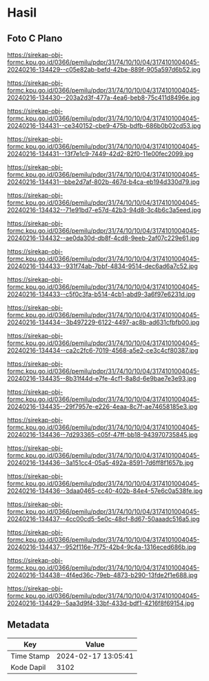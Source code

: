 # Hasil

## Foto C Plano

https://sirekap-obj-formc.kpu.go.id/0366/pemilu/pdpr/31/74/10/10/04/3174101004045-20240216-134429--c05e82ab-befd-42be-889f-905a597d6b52.jpg

https://sirekap-obj-formc.kpu.go.id/0366/pemilu/pdpr/31/74/10/10/04/3174101004045-20240216-134430--203a2d3f-477a-4ea6-beb8-75c411d8496e.jpg

https://sirekap-obj-formc.kpu.go.id/0366/pemilu/pdpr/31/74/10/10/04/3174101004045-20240216-134431--ce340152-cbe9-475b-bdfb-686b0b02cd53.jpg

https://sirekap-obj-formc.kpu.go.id/0366/pemilu/pdpr/31/74/10/10/04/3174101004045-20240216-134431--13f7e1c9-7449-42d2-82f0-11e00fec2099.jpg

https://sirekap-obj-formc.kpu.go.id/0366/pemilu/pdpr/31/74/10/10/04/3174101004045-20240216-134431--bbe2d7af-802b-467d-b4ca-eb194d330d79.jpg

https://sirekap-obj-formc.kpu.go.id/0366/pemilu/pdpr/31/74/10/10/04/3174101004045-20240216-134432--71e91bd7-e57d-42b3-94d8-3c4b6c3a5eed.jpg

https://sirekap-obj-formc.kpu.go.id/0366/pemilu/pdpr/31/74/10/10/04/3174101004045-20240216-134432--ae0da30d-db8f-4cd8-9eeb-2af07c229e61.jpg

https://sirekap-obj-formc.kpu.go.id/0366/pemilu/pdpr/31/74/10/10/04/3174101004045-20240216-134433--931f74ab-7bbf-4834-9514-dec6ad6a7c52.jpg

https://sirekap-obj-formc.kpu.go.id/0366/pemilu/pdpr/31/74/10/10/04/3174101004045-20240216-134433--c5f0c3fa-b514-4cb1-abd9-3a6f97e6231d.jpg

https://sirekap-obj-formc.kpu.go.id/0366/pemilu/pdpr/31/74/10/10/04/3174101004045-20240216-134434--3b497229-6122-4497-ac8b-ad631cfbfb00.jpg

https://sirekap-obj-formc.kpu.go.id/0366/pemilu/pdpr/31/74/10/10/04/3174101004045-20240216-134434--ca2c2fc6-7019-4568-a5e2-ce3c4cf80387.jpg

https://sirekap-obj-formc.kpu.go.id/0366/pemilu/pdpr/31/74/10/10/04/3174101004045-20240216-134435--8b31f44d-e7fe-4cf1-8a8d-6e9bae7e3e93.jpg

https://sirekap-obj-formc.kpu.go.id/0366/pemilu/pdpr/31/74/10/10/04/3174101004045-20240216-134435--29f7957e-e226-4eaa-8c7f-ae74658185e3.jpg

https://sirekap-obj-formc.kpu.go.id/0366/pemilu/pdpr/31/74/10/10/04/3174101004045-20240216-134436--7d293365-c05f-47ff-bb18-943970735845.jpg

https://sirekap-obj-formc.kpu.go.id/0366/pemilu/pdpr/31/74/10/10/04/3174101004045-20240216-134436--3a151cc4-05a5-492a-8591-7d6ff8f1657b.jpg

https://sirekap-obj-formc.kpu.go.id/0366/pemilu/pdpr/31/74/10/10/04/3174101004045-20240216-134436--3daa0465-cc40-402b-84e4-57e6c0a538fe.jpg

https://sirekap-obj-formc.kpu.go.id/0366/pemilu/pdpr/31/74/10/10/04/3174101004045-20240216-134437--4cc00cd5-5e0c-48cf-8d67-50aaadc516a5.jpg

https://sirekap-obj-formc.kpu.go.id/0366/pemilu/pdpr/31/74/10/10/04/3174101004045-20240216-134437--952f116e-7f75-42b4-9c4a-1316eced686b.jpg

https://sirekap-obj-formc.kpu.go.id/0366/pemilu/pdpr/31/74/10/10/04/3174101004045-20240216-134438--4f4ed36c-79eb-4873-b290-13fde2f1e688.jpg

https://sirekap-obj-formc.kpu.go.id/0366/pemilu/pdpr/31/74/10/10/04/3174101004045-20240216-134429--5aa3d9f4-33bf-433d-bdf1-4216f8f69154.jpg


## Metadata

| Key        | Value               |
| ---------- | ------------------- |
| Time Stamp | 2024-02-17 13:05:41 |
| Kode Dapil | 3102                |



